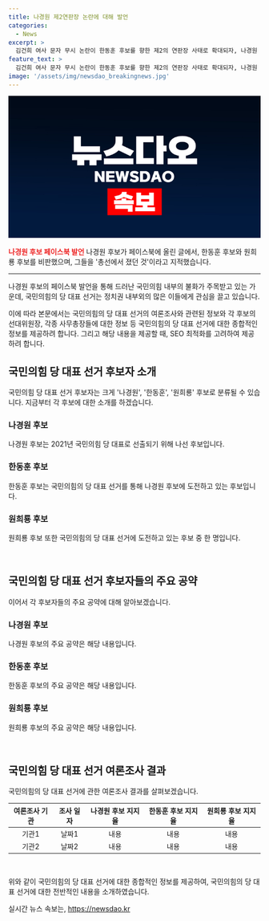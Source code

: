 ```yaml
---
title: 나경원 제2연판장 논란에 대해 발언
categories:
  - News
excerpt: >
  김건희 여사 문자 무시 논란이 한동훈 후보를 향한 제2의 연판장 사태로 확대되자, 나경원 후보는 한동훈과 원희룡 후보를 모두 비판했다. 나 후보는 그들을 총선에서 졌던 것이라며 패배 브라더스의 진풍경이라고 언급하며, 한 후보를 무책임한 아마추어로 비판하고, 원 후보를 무모한 아바타로 지적했다. 국민의힘 일부 당협위원장들은 한동훈 후보를 규탄하고 사퇴 촉구하는 기자회견을 추진하고 있으며, 제2의 연판장 사태라는 논란이 불거지고 있다.
feature_text: >
  김건희 여사 문자 무시 논란이 한동훈 후보를 향한 제2의 연판장 사태로 확대되자, 나경원 후보는 한동훈과 원희룡 후보를 모두 비판했다. 나 후보는 그들을 총선에서 졌던 것이라며 패배 브라더스의 진풍경이라고 언급하며, 한 후보를 무책임한 아마추어로 비판하고, 원 후보를 무모한 아바타로 지적했다. 국민의힘 일부 당협위원장들은 한동훈 후보를 규탄하고 사퇴 촉구하는 기자회견을 추진하고 있으며, 제2의 연판장 사태라는 논란이 불거지고 있다.
image: '/assets/img/newsdao_breakingnews.jpg'
---
```


<p><img src="/assets/img/newsdao_breakingnews.jpg" alt="koreaapp 속보" /></p>

<p><b><span style="color: #ee2323;">나경원 후보 페이스북 발언</span></b>
나경원 후보가 페이스북에 올린 글에서, 한동훈 후보와 원희룡 후보를 비판했으며, 그들을 '총선에서 졌던 것'이라고 지적했습니다.</p>

<hr>

<p>나경원 후보의 페이스북 발언을 통해 드러난 국민의힘 내부의 불화가 주목받고 있는 가운데, 국민의힘의 당 대표 선거는 정치권 내부외의 많은 이들에게 관심을 끌고 있습니다. </p>

<p>이에 따라 본문에서는 국민의힘의 당 대표 선거의 여론조사와 관련된 정보와 각 후보의 선대위원장, 각종 사무총장들에 대한 정보 등 국민의힘의 당 대표 선거에 대한 종합적인 정보를 제공하려 합니다. 
그리고 해당 내용을 제공할 때, SEO 최적화를 고려하여 제공하려 합니다.</p>

<h2 data-ke-size="size26">국민의힘 당 대표 선거 후보자 소개</h2>

<p>국민의힘 당 대표 선거 후보자는 크게 '나경원', '한동훈', '원희룡' 후보로 분류될 수 있습니다. 지금부터 각 후보에 대한 소개를 하겠습니다.</p>

<h3>나경원 후보</h3>

<p>나경원 후보는 2021년 국민의힘 당 대표로 선출되기 위해 나선 후보입니다. </p>

<h3>한동훈 후보</h3>

<p>한동훈 후보는 국민의힘의 당 대표 선거를 통해 나경원 후보에 도전하고 있는 후보입니다.</p>

<h3>원희룡 후보</h3>

<p>원희룡 후보 또한 국민의힘의 당 대표 선거에 도전하고 있는 후보 중 한 명입니다.</p>

<p data-ke-size="size16">&nbsp;</p>

<h2 data-ke-size="size26">국민의힘 당 대표 선거 후보자들의 주요 공약</h2>

<p>이어서 각 후보자들의 주요 공약에 대해 알아보겠습니다.</p>

<h3>나경원 후보</h3>

<p>나경원 후보의 주요 공약은 해당 내용입니다.</p>

<h3>한동훈 후보</h3>

<p>한동훈 후보의 주요 공약은 해당 내용입니다.</p>

<h3>원희룡 후보</h3>

<p>원희룡 후보의 주요 공약은 해당 내용입니다.</p>

<p data-ke-size="size16">&nbsp;</p>

<h2 data-ke-size="size26">국민의힘 당 대표 선거 여론조사 결과</h2>

<p>국민의힘의 당 대표 선거에 관한 여론조사 결과를 살펴보겠습니다.</p>

<table>
    <thead>
        <tr>
            <th style="text-align: center;">여론조사 기관</th>
            <th style="text-align: center;">조사 일자</th>
            <th style="text-align: center;">나경원 후보 지지율</th>
            <th style="text-align: center;">한동훈 후보 지지율</th>
            <th style="text-align: center;">원희룡 후보 지지율</th>
        </tr>
    </thead>
    <tbody>
        <tr>
            <td style="text-align: center;">기관1</td>
            <td style="text-align: center;">날짜1</td>
            <td style="text-align: center;">내용</td>
            <td style="text-align: center;">내용</td>
            <td style="text-align: center;">내용</td>
        </tr>
        <tr>
            <td style="text-align: center;">기관2</td>
            <td style="text-align: center;">날짜2</td>
            <td style="text-align: center;">내용</td>
            <td style="text-align: center;">내용</td>
            <td style="text-align: center;">내용</td>
        </tr>
    </tbody>
</table>

<p data-ke-size="size16">&nbsp;</p>

<p>위와 같이 국민의힘의 당 대표 선거에 대한 종합적인 정보를 제공하여, 국민의힘의 당 대표 선거에 대한 전반적인 내용을 소개하였습니다.</p>
실시간 뉴스 속보는, <a href="https://newsdao.kr" rel="dofollow">https://newsdao.kr</a>


